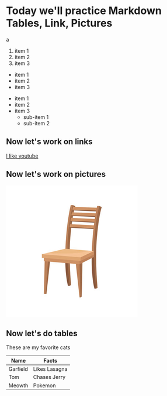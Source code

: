 # Today we'll practice Markdown Tables, Link, Pictures

a

1. item 1
2. item 2
3. item 3

- item 1
- item 2
- item 3

* item 1
* item 2
* item 3
    * sub-item 1
    * sub-item 2

## Now let's work on links

[I like youtube](http://www.youtube.com)

## Now let's work on pictures
![Here's a picture of a chair](chair.jpg)

## Now let's do tables

These are my favorite cats

| Name | Facts             |
| --- | ---                |
| Garfield | Likes Lasagna |
| Tom | Chases Jerry       |
| Meowth | Pokemon         |
